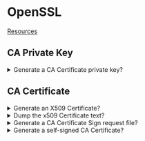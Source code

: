 # OpenSSL
[Resources](README.md)

## CA Private Key

<details>
<summary>Generate a CA Certificate private key?</summary>

> Because CA private key is so sensitive, and anyone obtaining it has access to
> generate new certificates, you should encrypt the key with an AES encryption.
>
> ```sh
> openssl genrsa -aes256 -out ca-key.pem 4096
> ``````
>
> ---
> **Resources**
> - https://www.youtube.com - https://www.youtube.com/watch?v=VH4gXcvkmOY
> ---
> **References**
> ---
</details>

## CA Certificate

<details>
<summary>Generate an X509 Certificate?</summary>

> ```sh
> openssl req -new -x509 -sha256 -days 3650 -key ca-key.pem -out ca.pem
> ``````
> ---
> **Resources**
> - https://www.youtube.com - https://www.youtube.com/watch?v=VH4gXcvkmOY
> ---
> **References**
> ---
</details>

<details>
<summary>Dump the x509 Certificate text?</summary>

> **Description**
>
> ```sh
> openssl x509 -in ca.pem -text
> ``````
>
> ---
> **Resources**
> - https://www.youtube.com - https://www.youtube.com/watch?v=VH4gXcvkmOY

> **References**
> ---
</details>

<details>
<summary>Generate a CA Certificate Sign request file?</summary>

> **Description**
>
> ```sh
> openssl genrsa -out cert-key.pem
> openssl req -new -sha256 -subj "/CN=customsubject" -key cert-key.pem -out cert.csr
> ``````
>
> ---
> **Resources**
> - https://www.youtube.com - https://www.youtube.com/watch?v=VH4gXcvkmOY
> ---
> **References**
> ---
</details>

<details>
<summary>Generate a self-signed CA Certificate?</summary>

> ```sh
> echo "subjectAllName=DNS:*.sampleproject.com,IP:10.0.0.2" > extfile.cnf
> openssl x509 -req -sha256 -days 3560 -in cert.csr -CA ca.pem -CAkey ca-key.pem -out cert.pem -extfile extfile.cnf -CAcreateserial
> ``````
>
> Now combine the pem files:
>
> ```sh
> cat cert.pem > fullchain.cert
> cat ca.pem >> fullchain.cert
> ``````

> **Resources**
> - https://www.youtube.com - https://www.youtube.com/watch?v=VH4gXcvkmOY
> ---
> **References**
> ---
</details>
